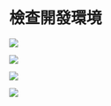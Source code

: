 # 檢查開發環境

![](http://snag.gy/8EIiM.jpg)

![](http://snag.gy/hyHSa.jpg)

![](http://snag.gy/jLbMF.jpg)

![](http://snag.gy/lWr8R.jpg)